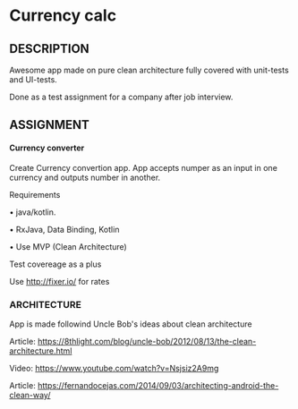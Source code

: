 # Currency calc

## DESCRIPTION

Awesome app made on pure clean architecture fully covered with unit-tests and UI-tests. 

Done as a test assignment for a company after job interview.

## ASSIGNMENT
#### Currency converter

Create Currency convertion app.
App accepts numper as an input in one currency and outputs number in another. 

Requirements

• java/kotlin.

• RxJava, Data Binding, Kotlin

• Use MVP (Clean Architecture)


Test covereage as a plus

Use  http://fixer.io/ for rates

### ARCHITECTURE

App is made followind Uncle Bob's ideas about clean architecture


Article: https://8thlight.com/blog/uncle-bob/2012/08/13/the-clean-architecture.html

Video: https://www.youtube.com/watch?v=Nsjsiz2A9mg

Article: https://fernandocejas.com/2014/09/03/architecting-android-the-clean-way/

